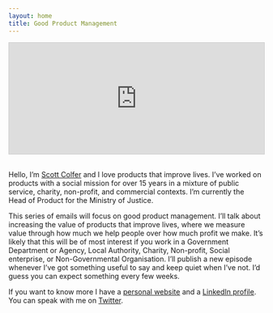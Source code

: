 ```yaml
---
layout: home
title: Good Product Management
---
```


<iframe
scrolling="no"
style="width:100%!important;height:220px;border:1px #ccc solid !important"
src="https://buttondown.email/goodproductmanagement?as_embed=true"
></iframe><br /><br />

Hello, I’m [Scott Colfer](https://scottcolfer.com/) and I love products that improve lives. I’ve worked on products with a social mission for over 15 years in a mixture of public service, charity, non-profit, and commercial contexts. I’m currently the Head of Product for the Ministry of Justice. 

This series of emails will focus on good product management. I’ll talk about increasing the value of products that improve lives, where we measure value through how much we help people over how much profit we make. It’s likely that this will be of most interest if you work in a Government Department or Agency, Local Authority, Charity, Non-profit, Social enterprise, or Non-Governmental Organisation. I’ll publish a new episode whenever I’ve got something useful to say and keep quiet when I’ve not. I’d guess you can expect something every few weeks.

If you want to know more I have a [personal website](https://scottcolfer.com/) and a [LinkedIn profile](https://www.linkedin.com/in/scottcolfer). You can speak with me on [Twitter](https://twitter.com/scottcolfer).
